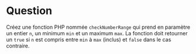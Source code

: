 # Question
Créez une fonction PHP nommée `checkNumberRange` qui prend en paramètre un entier `n`, un minimum `min` et un maximum `max`.
La fonction doit retourner un `true` si `n` est compris entre `min` à `max` (inclus) et `false` dans le cas contraire.